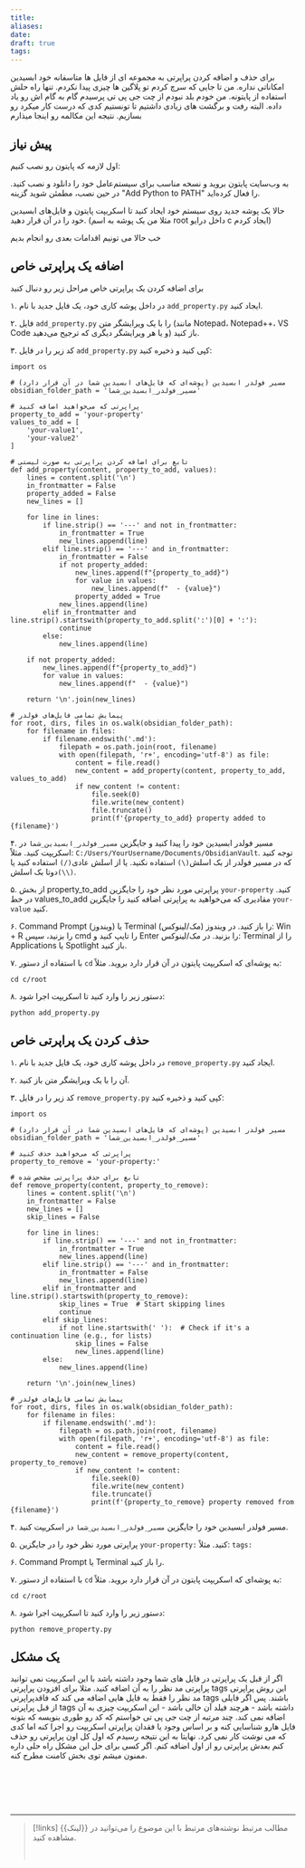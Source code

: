 ```yaml
---
title: 
aliases: 
date: 
draft: true
tags:
---
```



برای حذف  و اضافه کردن پراپرتی به مجموعه ای از فایل ها متاسفانه خود ابسیدین امکاناتی نداره.
من تا جایی که سرچ کردم تو پلاگین ها چیزی پیدا نکردم. 
تنها راه حلش استفاده از پایتونه.
من خودم بلد نبودم از چت جی پی تی پرسیدم گام به گام اش رو یاد داده. البته رفت و برگشت های زیادی داشتیم تا تونستیم کدی که درست کار میکرد رو بسازیم.
نتیجه این مکالمه رو اینجا میذارم

## پیش نیاز
اول لازمه که پایتون رو نصب کنیم:

به وب‌سایت پایتون بروید و نسخه مناسب برای سیستم‌عامل خود را دانلود و نصب کنید.
در حین نصب، مطمئن شوید گزینه "Add Python to PATH" را فعال کرده‌اید.

حالا یک پوشه جدید روی سیستم خود ایجاد کنید تا اسکریپت پایتون و فایل‌های ابسیدین خود را در آن قرار دهید. (مثلا من یک پوشه به اسم root داخل درایو c ایجاد کردم)

خب حالا می تونیم اقدامات بعدی رو انجام بدیم


## اضافه یک پراپرتی خاص
برای اضافه کردن یک پراپرتی خاص مراحل زیر رو دنبال کنید

۱. در داخل پوشه کاری خود، یک فایل جدید با نام `add_property.py` ایجاد کنید.

۲. فایل `add_property.py` را با یک ویرایشگر متن (مانند Notepad، Notepad++، VS Code و یا هر ویرایشگر دیگری که ترجیح می‌دهید) باز کنید.

۳. کد زیر را در فایل `add_property.py` کپی کنید و ذخیره کنید:

```
import os

# مسیر فولدر ابسیدین (پوشه‌ای که فایل‌های ابسیدین شما در آن قرار دارد)
obsidian_folder_path = 'مسیر_فولدر_ابسیدین_شما'

# پراپرتی که می‌خواهید اضافه کنید
property_to_add = 'your-property'
values_to_add = [
    'your-value1',
    'your-value2'
]

# تابع برای اضافه کردن پراپرتی به صورت لیستی
def add_property(content, property_to_add, values):
    lines = content.split('\n')
    in_frontmatter = False
    property_added = False
    new_lines = []

    for line in lines:
        if line.strip() == '---' and not in_frontmatter:
            in_frontmatter = True
            new_lines.append(line)
        elif line.strip() == '---' and in_frontmatter:
            in_frontmatter = False
            if not property_added:
                new_lines.append(f"{property_to_add}")
                for value in values:
                    new_lines.append(f"  - {value}")
                property_added = True
            new_lines.append(line)
        elif in_frontmatter and line.strip().startswith(property_to_add.split(':')[0] + ':'):
            continue
        else:
            new_lines.append(line)
    
    if not property_added:
        new_lines.append(f"{property_to_add}")
        for value in values:
            new_lines.append(f"  - {value}")

    return '\n'.join(new_lines)

# پیمایش تمامی فایل‌های فولدر
for root, dirs, files in os.walk(obsidian_folder_path):
    for filename in files:
        if filename.endswith('.md'):
            filepath = os.path.join(root, filename)
            with open(filepath, 'r+', encoding='utf-8') as file:
                content = file.read()
                new_content = add_property(content, property_to_add, values_to_add)
                if new_content != content:
                    file.seek(0)
                    file.write(new_content)
                    file.truncate()
                    print(f'{property_to_add} property added to {filename}')

```

۴. مسیر فولدر ابسیدین خود را پیدا کنید و جایگزین `مسیر_فولدر_ابسیدین_شما` در اسکریپت کنید. مثلاً: `C:/Users/YourUsername/Documents/ObsidianVault`. توجه کنید که در مسیر فولدر از بک اسلش`(\)` استفاده نکنید. یا از اسلش عادی`(/)` استفاده کنید یا دوتا بک اسلش`(\\)`.


۵. از بخش property_to_add پراپرتی مورد نظر خود را جایگزین `your-property` کنید. در خط values_to_add مقادیری که می‌خواهید به پراپرتی اضافه کنید را جایگزین `your-value` کنید.



۶. Command Prompt (ویندوز) یا Terminal (مک/لینوکس) را باز کنید. در ویندوز: Win + R را بزنید، سپس cmd را تایپ کنید و Enter را بزنید. در مک/لینوکس: Terminal را از Applications یا Spotlight باز کنید.

۷. با استفاده از دستور `cd` به پوشه‌ای که اسکریپت پایتون در آن قرار دارد بروید. مثلاً:
```
cd c/root
```

۸. دستور زیر را وارد کنید تا اسکریپت اجرا شود:
```
python add_property.py
```


## حذف کردن یک پراپرتی خاص

۱. در داخل پوشه کاری خود، یک فایل جدید با نام `remove_property.py` ایجاد کنید.

۲. آن را با یک ویرایشگر متن باز کنید.

۳. کد زیر را در فایل `remove_property.py` کپی کنید و ذخیره کنید:

```
import os

# مسیر فولدر ابسیدین (پوشه‌ای که فایل‌های ابسیدین شما در آن قرار دارد)
obsidian_folder_path = 'مسیر_فولدر_ابسیدین_شما'

# پراپرتی که می‌خواهید حذف کنید
property_to_remove = 'your-property:'

# تابع برای حذف پراپرتی مشخص شده
def remove_property(content, property_to_remove):
    lines = content.split('\n')
    in_frontmatter = False
    new_lines = []
    skip_lines = False

    for line in lines:
        if line.strip() == '---' and not in_frontmatter:
            in_frontmatter = True
            new_lines.append(line)
        elif line.strip() == '---' and in_frontmatter:
            in_frontmatter = False
            new_lines.append(line)
        elif in_frontmatter and line.strip().startswith(property_to_remove):
            skip_lines = True  # Start skipping lines
            continue
        elif skip_lines:
            if not line.startswith(' '):  # Check if it's a continuation line (e.g., for lists)
                skip_lines = False
                new_lines.append(line)
        else:
            new_lines.append(line)

    return '\n'.join(new_lines)

# پیمایش تمامی فایل‌های فولدر
for root, dirs, files in os.walk(obsidian_folder_path):
    for filename in files:
        if filename.endswith('.md'):
            filepath = os.path.join(root, filename)
            with open(filepath, 'r+', encoding='utf-8') as file:
                content = file.read()
                new_content = remove_property(content, property_to_remove)
                if new_content != content:
                    file.seek(0)
                    file.write(new_content)
                    file.truncate()
                    print(f'{property_to_remove} property removed from {filename}')

```


۴. مسیر فولدر ابسیدین خود را جایگزین `مسیر_فولدر_ابسیدین_شما` در اسکریپت کنید.

۵. پراپرتی مورد نظر خود را در جایگزین `your-property:` کنید. مثلاً: `tags:`

۶. Command Prompt یا Terminal را باز کنید.

۷. با استفاده از دستور `cd` به پوشه‌ای که اسکریپت پایتون در آن قرار دارد بروید. مثلاً:
```
cd c/root
```

۸. دستور زیر را وارد کنید تا اسکریپت اجرا شود:
```
python remove_property.py
```

## یک مشکل
اگر از قبل یک پراپرتی در فایل های شما وجود داشته باشد با این اسکریپت نمی توانید پراپرتی مد نظر را به آن اضافه کنید. مثلا برای افزودن پراپرتی tags این روش پراپرتی مد نظر را فقط به فایل هایی اضافه می کند که فاقدپراپرتی tags باشند. پس اگر فایلی از قبل پراپرتی tags داشته باشد - هرچند فیلد آن خالی باشد - این اسکریپت چیزی به آن اضافه نمی کند.
چند مرتبه از چت جی پی تی خواستم که کد رو طوری بنویسه که بتونه فایل هارو شناسایی کنه و بر اساس وجود یا فقدان پراپرتی اسکریپت رو اجرا کنه اما کدی که می نوشت کار نمی کرد.
نهایتا به این نتیجه رسیدم که اول کل اون پراپرتی رو حذف کنم بعدش پراپرتی رو از اول اضافه کنم.
اگر کسی برای حل این مشکل راه حلی داره ممنون میشم توی بخش کامنت مطرح کنه.

<br/><br/><br/><br/>

---

> [!links] مطالب مرتبط
> نوشته‌های مرتبط با این موضوع را می‌توانید در {{لینک}} مشاهده کنید.
> 
> <br/>
